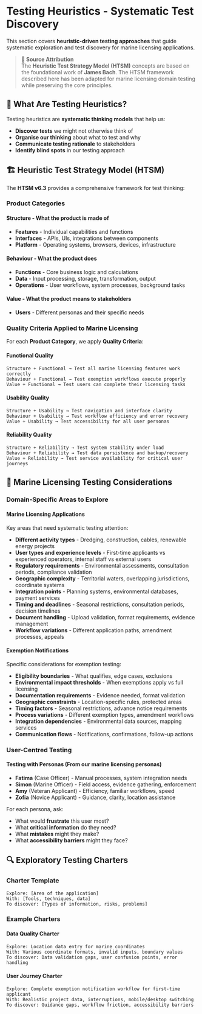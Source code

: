 # Testing Heuristics - Systematic Test Discovery

This section covers **heuristic-driven testing approaches** that guide systematic exploration and test discovery for marine licensing applications.

> **📖 Source Attribution**  
> The **Heuristic Test Strategy Model (HTSM)** concepts are based on the foundational work of **James Bach**. The HTSM framework described here has been adapted for marine licensing domain testing while preserving the core principles.

## 🧠 What Are Testing Heuristics?

Testing heuristics are **systematic thinking models** that help us:

- **Discover tests** we might not otherwise think of
- **Organise our thinking** about what to test and why
- **Communicate testing rationale** to stakeholders
- **Identify blind spots** in our testing approach

## 🏗️ Heuristic Test Strategy Model (HTSM)

The **HTSM v6.3** provides a comprehensive framework for test thinking:

### **Product Categories**

#### **Structure** - What the product is made of

- **Features** - Individual capabilities and functions
- **Interfaces** - APIs, UIs, integrations between components
- **Platform** - Operating systems, browsers, devices, infrastructure

#### **Behaviour** - What the product does

- **Functions** - Core business logic and calculations
- **Data** - Input processing, storage, transformation, output
- **Operations** - User workflows, system processes, background tasks

#### **Value** - What the product means to stakeholders

- **Users** - Different personas and their specific needs

### **Quality Criteria Applied to Marine Licensing**

For each **Product Category**, we apply **Quality Criteria**:

#### **Functional Quality**

```
Structure + Functional → Test all marine licensing features work correctly
Behaviour + Functional → Test exemption workflows execute properly
Value + Functional → Test users can complete their licensing tasks
```

#### **Usability Quality**

```
Structure + Usability → Test navigation and interface clarity
Behaviour + Usability → Test workflow efficiency and error recovery
Value + Usability → Test accessibility for all user personas
```

#### **Reliability Quality**

```
Structure + Reliability → Test system stability under load
Behaviour + Reliability → Test data persistence and backup/recovery
Value + Reliability → Test service availability for critical user journeys
```

## 🎯 Marine Licensing Testing Considerations

### **Domain-Specific Areas to Explore**

#### **Marine Licensing Applications**

Key areas that need systematic testing attention:

- **Different activity types** - Dredging, construction, cables, renewable energy projects
- **User types and experience levels** - First-time applicants vs experienced operators, internal staff vs external users
- **Regulatory requirements** - Environmental assessments, consultation periods, compliance validation
- **Geographic complexity** - Territorial waters, overlapping jurisdictions, coordinate systems
- **Integration points** - Planning systems, environmental databases, payment services
- **Timing and deadlines** - Seasonal restrictions, consultation periods, decision timelines
- **Document handling** - Upload validation, format requirements, evidence management
- **Workflow variations** - Different application paths, amendment processes, appeals

#### **Exemption Notifications**

Specific considerations for exemption testing:

- **Eligibility boundaries** - What qualifies, edge cases, exclusions
- **Environmental impact thresholds** - When exemptions apply vs full licensing
- **Documentation requirements** - Evidence needed, format validation
- **Geographic constraints** - Location-specific rules, protected areas
- **Timing factors** - Seasonal restrictions, advance notice requirements
- **Process variations** - Different exemption types, amendment workflows
- **Integration dependencies** - Environmental data sources, mapping services
- **Communication flows** - Notifications, confirmations, follow-up actions

### **User-Centred Testing**

#### **Testing with Personas** (From our marine licensing personas)

- **Fatima** (Case Officer) - Manual processes, system integration needs
- **Simon** (Marine Officer) - Field access, evidence gathering, enforcement
- **Amy** (Veteran Applicant) - Efficiency, familiar workflows, speed
- **Zofia** (Novice Applicant) - Guidance, clarity, location assistance

For each persona, ask:

- What would **frustrate** this user most?
- What **critical information** do they need?
- What **mistakes** might they make?
- What **accessibility barriers** might they face?

## 🔍 Exploratory Testing Charters

### **Charter Template**

```
Explore: [Area of the application]
With: [Tools, techniques, data]
To discover: [Types of information, risks, problems]
```

### **Example Charters**

#### **Data Quality Charter**

```
Explore: Location data entry for marine coordinates
With: Various coordinate formats, invalid inputs, boundary values
To discover: Data validation gaps, user confusion points, error handling
```

#### **User Journey Charter**

```
Explore: Complete exemption notification workflow for first-time applicant
With: Realistic project data, interruptions, mobile/desktop switching
To discover: Guidance gaps, workflow friction, accessibility barriers
```
